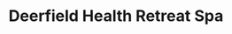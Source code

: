 ---
title: "Deerfield Health Retreat Spa"
url: /east-stroudsburg/deerfield-health-retreat-spa/
shop: massage
---